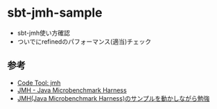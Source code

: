 # sbt-jmh-sample

- sbt-jmh使い方確認
- ついでにrefinedのパフォーマンス(適当)チェック

## 参考

- [Code Tool: jmh](https://openjdk.org/projects/code-tools/jmh/)
- [JMH - Java Microbenchmark Harness](https://jenkov.com/tutorials/java-performance/jmh.html)
- [JMH(Java Microbenchmark Harness)のサンプルを動かしながら勉強](https://bufferings.hatenablog.com/entry/2018/10/14/232631)
